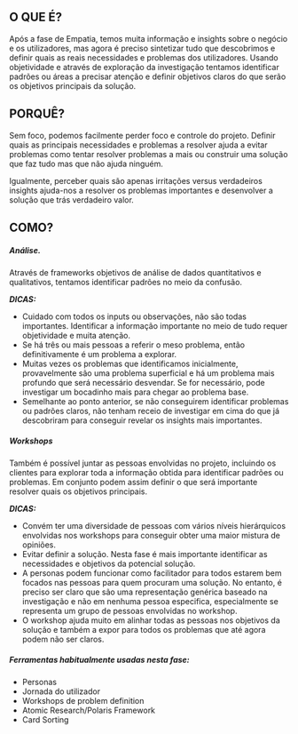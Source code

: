 ﻿## O QUE É?

Após a fase  de Empatia, temos muita informação e insights sobre o negócio e os utilizadores, mas agora é preciso sintetizar tudo que descobrimos e definir quais as reais necessidades e problemas dos utilizadores. Usando objetividade e através de exploração da investigação tentamos identificar padrões ou áreas a precisar atenção e definir objetivos claros do que serão os objetivos principais da solução.

## PORQUÊ?
Sem foco, podemos facilmente perder foco e controle do projeto. Definir quais as principais necessidades e problemas a resolver ajuda a evitar problemas como tentar resolver problemas a mais ou construir uma solução que faz tudo mas que não ajuda ninguém.

Igualmente, perceber quais são apenas irritações versus verdadeiros insights ajuda-nos a resolver os problemas importantes e desenvolver a solução que trás verdadeiro valor.

## COMO?

##### Análise. 
Através de frameworks objetivos de análise de dados quantitativos e qualitativos, tentamos identificar padrões no meio da confusão.

***DICAS:***

* Cuidado com todos os inputs ou observações, não são todas importantes. Identificar a informação importante no meio de tudo requer objetividade e muita atenção.
* Se há três ou mais pessoas a referir o meso problema, então definitivamente é um problema a explorar.
* Muitas vezes os problemas que identificamos inicialmente, provavelmente são uma problema superficial e há um problema mais profundo que será necessário desvendar. Se for necessário, pode investigar um bocadinho mais para chegar ao problema base.
* Semelhante ao ponto anterior, se não conseguirem identificar problemas ou padrões claros, não tenham receio de investigar em cima do que já descobriram para conseguir revelar os insights mais importantes.


##### Workshops
Também é possível juntar as pessoas envolvidas no projeto, incluindo os clientes para explorar toda a informação obtida para identificar padrões ou problemas. Em conjunto podem assim definir o que será importante resolver quais os objetivos principais. 

***DICAS:***
* Convém ter uma diversidade de pessoas com vários níveis hierárquicos envolvidas nos workshops para conseguir obter uma maior mistura de opiniões.
* Evitar definir a solução. Nesta fase é mais importante identificar as necessidades e objetivos da potencial solução.
* A personas podem funcionar como facilitador para todos estarem bem focados nas pessoas para quem procuram uma solução. No entanto, é preciso ser claro que são uma representação genérica baseado na investigação e não em nenhuma pessoa especifica, especialmente se representa um grupo de pessoas envolvidas no workshop.
* O workshop ajuda muito em alinhar todas as pessoas nos objetivos da solução e também a expor para todos os problemas que até agora podem não ser claros. 


##### Ferramentas habitualmente usadas nesta fase:
* 	Personas
* 	Jornada do utilizador
* 	Workshops de problem definition
* 	Atomic Research/Polaris Framework
* 	Card Sorting


